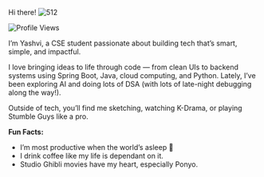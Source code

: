 Hi there! ![512](https://github.com/user-attachments/assets/f1fba2dc-5f60-4fb7-bd32-0a7918ccc600)

<p align="left">
  <img src="https://komarev.com/ghpvc/?username=yashvisharma1204&label=Profile%20views&color=0e75b6&style=flat" alt="Profile Views" />
</p> 

I’m Yashvi, a CSE student passionate about building tech that’s smart, simple, and impactful.

I love bringing ideas to life through code — from clean UIs to backend systems using Spring Boot, Java, cloud computing, and Python. 
Lately, I’ve been exploring AI and doing lots of DSA (with lots of late-night debugging along the way!).

Outside of tech, you’ll find me sketching, watching K-Drama, or playing Stumble Guys like a pro.

**Fun Facts:**
- I’m most productive when the world’s asleep 🌙
- I drink coffee like my life is dependant on it.
- Studio Ghibli movies have my heart, especially Ponyo.
